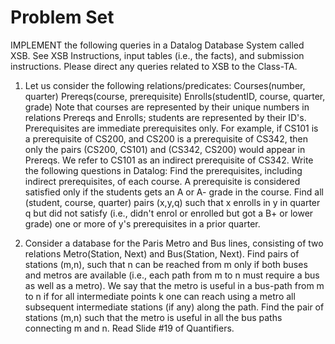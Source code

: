 Problem Set
===========
IMPLEMENT the following queries in a Datalog Database System called XSB. See XSB Instructions, input tables (i.e., the facts), and submission instructions. Please direct any queries related to XSB to the Class-TA. 

   1.  Let us consider the following relations/predicates:
        Courses(number, quarter)
        Prereqs(course, prerequisite)
        Enrolls(studentID, course, quarter, grade)
    Note that courses are represented by their unique numbers in relations Prereqs and Enrolls; students are represented by their ID's. Prerequisites are immediate prerequisites only. For example, if CS101 is a prerequisite of CS200, and CS200 is a prerequisite of CS342, then only the pairs (CS200, CS101) and (CS342, CS200) would appear in Prereqs. We refer to CS101 as an indirect prerequisite of CS342. Write the following questions in Datalog:
        Find the prerequisites, including indirect prerequisites, of each course.
        A prerequisite is considered satisfied only if the students gets an A or A- grade in the course. Find all (student, course, quarter) pairs (x,y,q) such that x enrolls in y in quarter q but did not satisfy (i.e., didn't enrol or enrolled but got a B+ or lower grade) one or more of y's prerequisites in a prior quarter.


  2.   Consider a database for the Paris Metro and Bus lines, consisting of two relations Metro(Station, Next) and Bus(Station, Next).
        Find pairs of stations (m,n), such that n can be reached from m only if both buses and metros are available (i.e., each path from m to n must require a bus as well as a metro).
        We say that the metro is useful in a bus-path from m to n if for all intermediate points k one can reach using a metro all subsequent intermediate stations (if any) along the path. Find the pair of stations (m,n) such that the metro is useful in all the bus paths connecting m and n. Read Slide #19 of Quantifiers.

